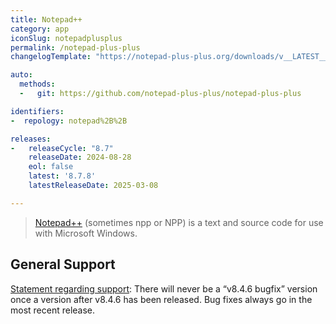 ```yaml
---
title: Notepad++
category: app
iconSlug: notepadplusplus
permalink: /notepad-plus-plus
changelogTemplate: "https://notepad-plus-plus.org/downloads/v__LATEST__/"

auto:
  methods:
  -   git: https://github.com/notepad-plus-plus/notepad-plus-plus

identifiers:
-  repology: notepad%2B%2B

releases:
-   releaseCycle: "8.7"
    releaseDate: 2024-08-28
    eol: false
    latest: '8.7.8'
    latestReleaseDate: 2025-03-08

---
```


> [Notepad++](https://npp-user-manual.org/docs/getting-started/) (sometimes npp or NPP) is a text and source code for use with Microsoft Windows.

## General Support

[Statement regarding support](https://community.notepad-plus-plus.org/post/88471): 
There will never be a “v8.4.6 bugfix” version once a version after v8.4.6 has been released. Bug fixes always go in the most recent release.
